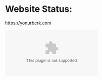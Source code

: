# Website Status:

https://yonurberk.com

![websitestatus](https://img.shields.io/website-up-down-green-red/http/yonurberk.com)
